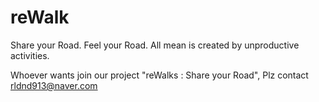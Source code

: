 # reWalk

Share your Road.
Feel your Road.
All mean is created by unproductive activities.




Whoever wants join our project "reWalks : Share your Road",
Plz contact
rldnd913@naver.com
